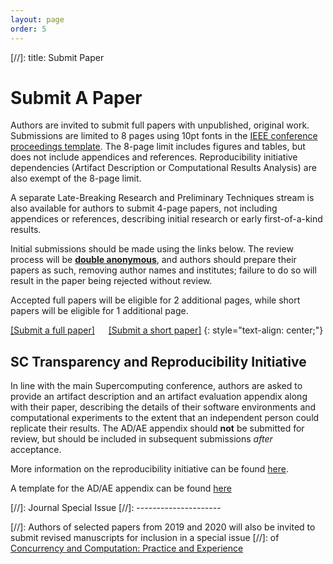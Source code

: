 ```yaml
---
layout: page
order: 5
---
```


[//]: title: Submit Paper

Submit A Paper
==============

Authors are invited to submit full papers with unpublished, original work. Submissions are limited to 8 pages 
using 10pt fonts in the [IEEE conference proceedings template](https://www.ieee.org/conferences/publishing/templates.html). 
The 8-page limit includes figures and tables, but does not include appendices and references.
Reproducibility initiative dependencies (Artifact Description or Computational Results Analysis) are also exempt of the 8-page limit.

A separate Late-Breaking Research and Preliminary Techniques stream is also available for authors to submit 
4-page papers, not including appendices or references, describing initial research or early first-of-a-kind results.

Initial submissions should be made using the links below. The review process will be [**double anonymous**](https://sc24.supercomputing.org/program/papers/#dar),
and authors should prepare their papers as such, removing author names and institutes; failure to do so will result in the paper being rejected without review.

Accepted full papers will be eligible for 2 additional pages, while short papers will be eligible for 1 additional page.

[[Submit a full paper]](https://submissions.supercomputing.org/?page=Submit&id=SCWorkshopPMBSFullPapersSubmission&site=sc24) &emsp; 
[[Submit a short paper]](https://submissions.supercomputing.org/?page=Submit&id=SCWorkshopPMBSShortPapersSubmission&site=sc24)
{: style="text-align: center;"}

SC Transparency and Reproducibility Initiative
----------------------------------------------

In line with the main Supercomputing conference, authors are asked to provide an artifact description and an artifact evaluation
appendix along with their paper, describing the details of their software environments and computational experiments to the 
extent that an independent person could replicate their results. 
The AD/AE appendix should **not** be submitted for review, but should be included in subsequent submissions _after_ acceptance.

More information on the reproducibility initiative can be found [here](https://sc24.supercomputing.org/program/papers/reproducibility-initiative/).

A template for the AD/AE appendix can be found [here](https://github.com/hunsa/sc24-repro/blob/main/for-paper-authors/sc24_ad_ae_template.pdf)

[//]: Journal Special Issue
[//]: ---------------------

[//]: Authors of selected papers from 2019 and 2020 will also be invited to submit revised manuscripts for inclusion in a special issue 
[//]: of [Concurrency and Computation: Practice and Experience](http://www.cc-pe.net/journalinfo/issues/2020.html#PMBS2020)

